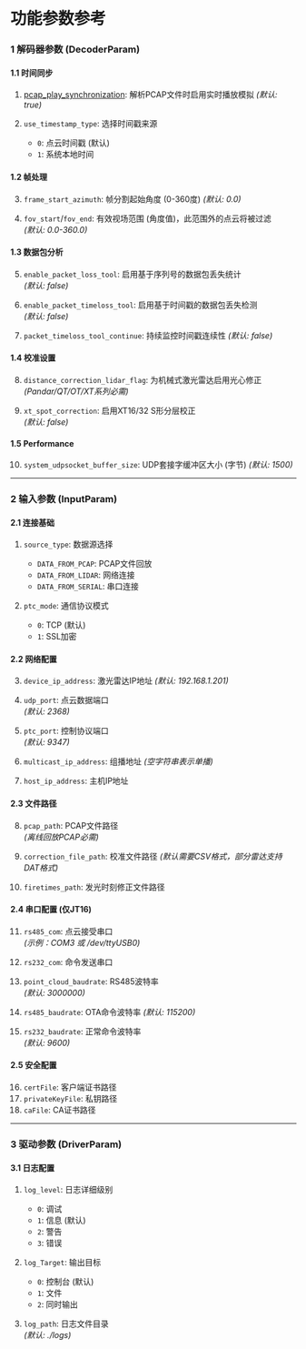 # 功能参数参考

### 1 解码器参数 (DecoderParam)

#### 1.1 时间同步
1. [pcap_play_synchronization](../libhesai/driver_param.h): 解析PCAP文件时启用实时播放模拟
    *(默认: true)*

2. `use_timestamp_type`: 选择时间戳来源  
   - `0`: 点云时间戳 (默认)
   - `1`: 系统本地时间

#### 1.2 帧处理
3. `frame_start_azimuth`: 帧分割起始角度 (0-360度)
    *(默认: 0.0)*

4. `fov_start`/`fov_end`: 有效视场范围 (角度值)，此范围外的点云将被过滤  
   *(默认: 0.0-360.0)*

#### 1.3 数据包分析
5. `enable_packet_loss_tool`: 启用基于序列号的数据包丢失统计  
   *(默认: false)*

6. `enable_packet_timeloss_tool`: 启用基于时间戳的数据包丢失检测  
   *(默认: false)*

7. `packet_timeloss_tool_continue`: 持续监控时间戳连续性
   *(默认: false)*

#### 1.4 校准设置
8. `distance_correction_lidar_flag`: 为机械式激光雷达启用光心修正
   *(Pandar/QT/OT/XT系列必需)*

9. `xt_spot_correction`:  启用XT16/32 S形分层校正  
   *(默认: false)*

#### 1.5 Performance
10. `system_udpsocket_buffer_size`: UDP套接字缓冲区大小 (字节) 
    *(默认: 1500)*

---

### 2 输入参数 (InputParam)

#### 2.1 连接基础
1. `source_type`: 数据源选择  
   - `DATA_FROM_PCAP`: PCAP文件回放
   - `DATA_FROM_LIDAR`: 网络连接
   - `DATA_FROM_SERIAL`: 串口连接

2. `ptc_mode`: 通信协议模式  
   - `0`: TCP (默认)
   - `1`: SSL加密

#### 2.2 网络配置
3. `device_ip_address`: 激光雷达IP地址
   *(默认: 192.168.1.201)*

4. `udp_port`: 点云数据端口  
   *(默认: 2368)*

5. `ptc_port`: 控制协议端口  
   *(默认: 9347)*

6. `multicast_ip_address`: 组播地址 
   *(空字符串表示单播)*

7. `host_ip_address`: 主机IP地址

#### 2.3 文件路径
8. `pcap_path`: PCAP文件路径  
   *(离线回放PCAP必需)*

9. `correction_file_path`: 校准文件路径
   *(默认需要CSV格式，部分雷达支持DAT格式)*

10. `firetimes_path`: 发光时刻修正文件路径

#### 2.4 串口配置 (仅JT16)
11. `rs485_com`: 点云接受串口  
    *(示例：COM3 或 /dev/ttyUSB0)*

12. `rs232_com`: 命令发送串口

13. `point_cloud_baudrate`: RS485波特率  
    *(默认: 3000000)*

14. `rs485_baudrate`: OTA命令波特率
    *(默认: 115200)*

15. `rs232_baudrate`: 正常命令波特率  
    *(默认: 9600)*

#### 2.5 安全配置
16. `certFile`: 客户端证书路径  
17. `privateKeyFile`: 私钥路径 
18. `caFile`: CA证书路径 

---

### 3 驱动参数 (DriverParam)

#### 3.1 日志配置
1. `log_level`: 日志详细级别  
   - `0`: 调试
   - `1`: 信息 (默认)
   - `2`: 警告
   - `3`: 错误

2. `log_Target`: 输出目标  
   - `0`: 控制台 (默认)
   - `1`: 文件
   - `2`: 同时输出

3. `log_path`: 日志文件目录  
   *(默认: ./logs)*